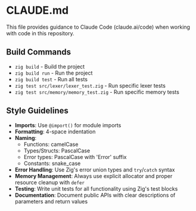 # CLAUDE.md

This file provides guidance to Claude Code (claude.ai/code) when working with code in this repository.

## Build Commands
- `zig build` - Build the project
- `zig build run` - Run the project
- `zig build test` - Run all tests
- `zig test src/lexer/lexer_test.zig` - Run specific lexer tests
- `zig test src/memory/memory_test.zig` - Run specific memory tests

## Style Guidelines
- **Imports**: Use `@import()` for module imports
- **Formatting**: 4-space indentation
- **Naming**:
  - Functions: camelCase
  - Types/Structs: PascalCase
  - Error types: PascalCase with 'Error' suffix
  - Constants: snake_case
- **Error Handling**: Use Zig's error union types and `try`/`catch` syntax
- **Memory Management**: Always use explicit allocator and proper resource cleanup with `defer`
- **Testing**: Write unit tests for all functionality using Zig's test blocks
- **Documentation**: Document public APIs with clear descriptions of parameters and return values